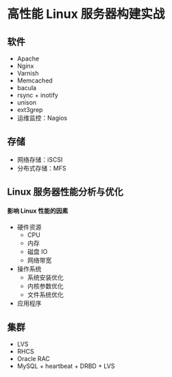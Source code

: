 # 高性能 Linux 服务器构建实战

## 软件

- Apache
- Nginx
- Varnish
- Memcached
- bacula
- rsync + inotify
- unison
- ext3grep
- 运维监控：Nagios

## 存储

- 网络存储：iSCSI
- 分布式存储：MFS

## Linux 服务器性能分析与优化

#### 影响 Linux 性能的因素

- 硬件资源
    - CPU
    - 内存
    - 磁盘 IO
    - 网络带宽
- 操作系统
    - 系统安装优化
    - 内核参数优化
    - 文件系统优化
- 应用程序

## 集群

- LVS
- RHCS
- Oracle RAC
- MySQL + heartbeat + DRBD + LVS



